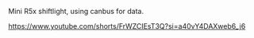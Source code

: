 Mini R5x shiftlight, using canbus for data.

https://www.youtube.com/shorts/FrWZCIEsT3Q?si=a40vY4DAXweb6_j6
